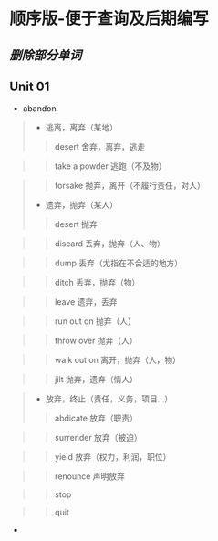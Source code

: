 # 顺序版-便于查询及后期编写
*删除部分单词*
---
## Unit 01
- abandon
> - 逃离，离弃（某地）
>> desert 舍弃，离弃，逃走

>> take a powder 逃跑（不及物）

>> forsake 抛弃，离开（不履行责任，对人）
> - 遗弃，抛弃（某人）
>> desert 抛弃

>> discard 丢弃，抛弃（人、物）

>> dump 丢弃（尤指在不合适的地方）

>> ditch 丢弃，抛弃（物）

>> leave 遗弃，丢弃

>> run out on 抛弃（人）

>> throw over 抛弃（人）

>> walk out on 离开，抛弃（人，物）

>> jilt 抛弃，遗弃（情人）

> - 放弃，终止（责任，义务，项目...）
>> abdicate 放弃（职责）

>> surrender 放弃（被迫）

>> yield 放弃（权力，利润，职位）

>> renounce 声明放弃

>> stop

>> quit

-

